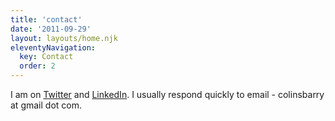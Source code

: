 ```yaml
---
title: 'contact'
date: '2011-09-29'
layout: layouts/home.njk
eleventyNavigation:
  key: Contact
  order: 2
---
```


I am on [Twitter](http://www.twitter.com/cbarry) and [LinkedIn](http://www.linkedin.com/in/colinbarry). I usually respond quickly to email - colinsbarry at gmail dot com.
